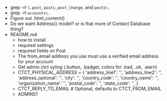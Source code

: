 * grep -rl `\.post`, `posts_post_change`, and `posts\.`
* grep -rl `accounts\.`
* Figure out .html_content()
* Do we want Address() model? or is that more of Contact Database thing?
* README.md
  * how to install
  * required settings
  * required fields on Post
  * The from_email address you use must use a verified email address for your account
  * Get admin ctct syling (.button, .badget, colors for .bad, .ok, .warn)
  * CTCT_PHYSICAL_ADDRESS = {
      'address_line1': '',
      'address_line2': '',
      'address_optional': '',
      'city': '',
      'country_code': '',
      'country_name': '',
      'organization_name': '',
      'postal_code': '',
      'state_code': '',
    }
  * CTCT_REPLY_TO_EMAIL # Optional, defaults to CTCT_FROM_EMAIL
  * ADMINS?
